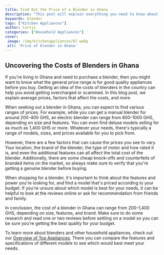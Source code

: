 ```yaml
---
title: Find Out the Price of a Blender in Ghana
description: "This post will explain everything you need to know about the price of a blender in Ghana Learn all about the cost of ownership and availability of various blender models in this African country"
keywords: blender
tags: ["Kitchen Appliances"]
author: Curtis
categories: ["Household Appliances"]
cover: 
 image: /img/kitchenappliances/67.webp
 alt: 'Price of blender in Ghana'
---
```

## Uncovering the Costs of Blenders in Ghana

If you're living in Ghana and need to purchase a blender, then you might want to know what the general price range is for good quality appliances before you buy. Getting an idea of the costs of blenders in the country can help you avoid getting overcharged or scammed. In this blog post, we explain average prices, factors that affect the costs, and more.

When seeking out a blender in Ghana, you can expect to find various ranges of prices. For example, while you can get a manual blender for around 200-400 GHS, an electric blender can range from 600-1000 GHS, depending on size and features. You can even find deluxe models selling for as much as 1,400 GHS or more. Whatever your needs, there's typically a range of models, sizes, and prices available for you to pick from.

However, there are a few factors that can cause the prices you see to vary. Your location, the brand of the blender, the type of motor and how rated it is, and even the additional features can all affect the total cost of the blender. Additionally, there are some cheap knock-offs and counterfeits of branded items on the market, so always make sure to verify that you're getting a genuine blender before buying.

When shopping for a blender, it's important to think about the features and power you're looking for, and find a model that's priced according to your budget. If you're unsure about which model is best for your needs, it can be helpful to look at the reviews online or ask for recommendation from friends and family.

In conclusion, the cost of a blender in Ghana can range from 200-1,400 GHS, depending on size, features, and brand. Make sure to do some research and read one or two reviews before settling on a model so you can be sure you're getting the best quality for your budget.

To learn more about blenders and other household appliances, check out our [Overview of Top Appliances](./pages/appliance-overview). There you can compare the features and specifications of different models to see which would best meet your needs.
